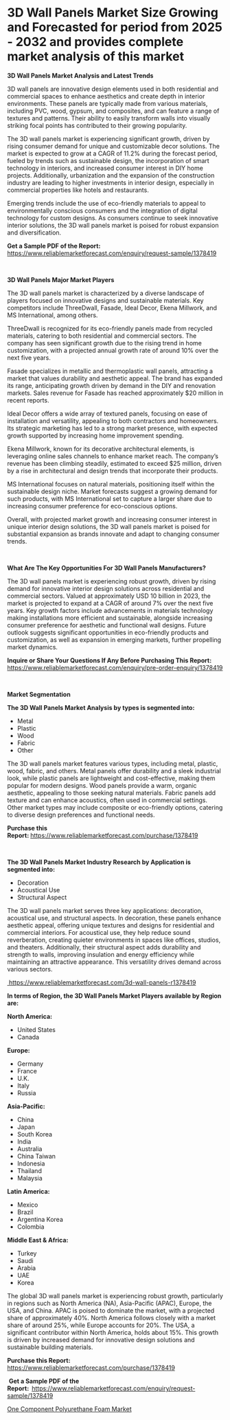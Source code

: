 <p><h1>3D Wall Panels Market Size Growing and Forecasted for period from 2025 - 2032 and provides complete market analysis of this market</h1></p><p><strong>3D Wall Panels Market Analysis and Latest Trends</strong></p>
<p><p>3D wall panels are innovative design elements used in both residential and commercial spaces to enhance aesthetics and create depth in interior environments. These panels are typically made from various materials, including PVC, wood, gypsum, and composites, and can feature a range of textures and patterns. Their ability to easily transform walls into visually striking focal points has contributed to their growing popularity.</p><p>The 3D wall panels market is experiencing significant growth, driven by rising consumer demand for unique and customizable decor solutions. The market is expected to grow at a CAGR of 11.2% during the forecast period, fueled by trends such as sustainable design, the incorporation of smart technology in interiors, and increased consumer interest in DIY home projects. Additionally, urbanization and the expansion of the construction industry are leading to higher investments in interior design, especially in commercial properties like hotels and restaurants.</p><p>Emerging trends include the use of eco-friendly materials to appeal to environmentally conscious consumers and the integration of digital technology for custom designs. As consumers continue to seek innovative interior solutions, the 3D wall panels market is poised for robust expansion and diversification.</p></p>
<p><strong>Get a Sample PDF of the Report:&nbsp;</strong> <a href="https://www.reliablemarketforecast.com/enquiry/request-sample/1378419?utm_campaign=2439&utm_medium=2&utm_source=Github&utm_content=ia&utm_term=02042025&utm_id=3d-wall-panels">https://www.reliablemarketforecast.com/enquiry/request-sample/1378419</a></p>
<p>&nbsp;</p>
<p><strong>3D Wall Panels Major Market Players</strong></p>
<p><p>The 3D wall panels market is characterized by a diverse landscape of players focused on innovative designs and sustainable materials. Key competitors include ThreeDwall, Fasade, Ideal Decor, Ekena Millwork, and MS International, among others. </p><p>ThreeDwall is recognized for its eco-friendly panels made from recycled materials, catering to both residential and commercial sectors. The company has seen significant growth due to the rising trend in home customization, with a projected annual growth rate of around 10% over the next five years. </p><p>Fasade specializes in metallic and thermoplastic wall panels, attracting a market that values durability and aesthetic appeal. The brand has expanded its range, anticipating growth driven by demand in the DIY and renovation markets. Sales revenue for Fasade has reached approximately $20 million in recent reports.</p><p>Ideal Decor offers a wide array of textured panels, focusing on ease of installation and versatility, appealing to both contractors and homeowners. Its strategic marketing has led to a strong market presence, with expected growth supported by increasing home improvement spending.</p><p>Ekena Millwork, known for its decorative architectural elements, is leveraging online sales channels to enhance market reach. The company’s revenue has been climbing steadily, estimated to exceed $25 million, driven by a rise in architectural and design trends that incorporate their products.</p><p>MS International focuses on natural materials, positioning itself within the sustainable design niche. Market forecasts suggest a growing demand for such products, with MS International set to capture a larger share due to increasing consumer preference for eco-conscious options. </p><p>Overall, with projected market growth and increasing consumer interest in unique interior design solutions, the 3D wall panels market is poised for substantial expansion as brands innovate and adapt to changing consumer trends.</p></p>
<p>&nbsp;</p>
<p><strong>What Are The Key Opportunities For 3D Wall Panels Manufacturers?</strong></p>
<p><p>The 3D wall panels market is experiencing robust growth, driven by rising demand for innovative interior design solutions across residential and commercial sectors. Valued at approximately USD 10 billion in 2023, the market is projected to expand at a CAGR of around 7% over the next five years. Key growth factors include advancements in materials technology making installations more efficient and sustainable, alongside increasing consumer preference for aesthetic and functional wall designs. Future outlook suggests significant opportunities in eco-friendly products and customization, as well as expansion in emerging markets, further propelling market dynamics.</p></p>
<p><strong>Inquire or Share Your Questions If Any Before Purchasing This Report:</strong> <a href="https://www.reliablemarketforecast.com/enquiry/pre-order-enquiry/1378419?utm_campaign=2439&utm_medium=2&utm_source=Github&utm_content=ia&utm_term=02042025&utm_id=3d-wall-panels">https://www.reliablemarketforecast.com/enquiry/pre-order-enquiry/1378419</a></p>
<p>&nbsp;</p>
<p><strong>Market Segmentation</strong></p>
<p><strong>The 3D Wall Panels Market Analysis by types is segmented into:</strong></p>
<p><ul><li>Metal</li><li>Plastic</li><li>Wood</li><li>Fabric</li><li>Other</li></ul></p>
<p><p>The 3D wall panels market features various types, including metal, plastic, wood, fabric, and others. Metal panels offer durability and a sleek industrial look, while plastic panels are lightweight and cost-effective, making them popular for modern designs. Wood panels provide a warm, organic aesthetic, appealing to those seeking natural materials. Fabric panels add texture and can enhance acoustics, often used in commercial settings. Other market types may include composite or eco-friendly options, catering to diverse design preferences and functional needs.</p></p>
<p><strong>Purchase this Report:&nbsp;</strong><a href="https://www.reliablemarketforecast.com/purchase/1378419?utm_campaign=2439&utm_medium=2&utm_source=Github&utm_content=ia&utm_term=02042025&utm_id=3d-wall-panels">https://www.reliablemarketforecast.com/purchase/1378419</a></p>
<p>&nbsp;</p>
<p><strong>The 3D Wall Panels Market Industry Research by Application is segmented into:</strong></p>
<p><ul><li>Decoration</li><li>Acoustical Use</li><li>Structural Aspect</li></ul></p>
<p><p>The 3D wall panels market serves three key applications: decoration, acoustical use, and structural aspects. In decoration, these panels enhance aesthetic appeal, offering unique textures and designs for residential and commercial interiors. For acoustical use, they help reduce sound reverberation, creating quieter environments in spaces like offices, studios, and theaters. Additionally, their structural aspect adds durability and strength to walls, improving insulation and energy efficiency while maintaining an attractive appearance. This versatility drives demand across various sectors.</p></p>
<p><a href="https://www.reliablemarketforecast.com/3d-wall-panels-r1378419?utm_campaign=2439&utm_medium=2&utm_source=Github&utm_content=ia&utm_term=02042025&utm_id=3d-wall-panels">&nbsp;https://www.reliablemarketforecast.com/3d-wall-panels-r1378419</a></p>
<p><strong>In terms of Region, the 3D Wall Panels Market Players available by Region are:</strong></p>
<p>
    <p> <strong> North America: </strong>
        <ul>
            <li>United States</li>
            <li>Canada</li>
        </ul>
        </p> 
    <p> <strong> Europe: </strong>
        <ul>
            <li>Germany</li>
            <li>France</li>
            <li>U.K.</li>
            <li>Italy</li>
            <li>Russia</li>
        </ul>
        </p> 
    <p> <strong> Asia-Pacific: </strong>
        <ul>
            <li>China</li>
            <li>Japan</li>
            <li>South Korea</li>
            <li>India</li>
            <li>Australia</li>
            <li>China Taiwan</li>
            <li>Indonesia</li>
            <li>Thailand</li>
            <li>Malaysia</li>
        </ul>
        </p> 
    <p> <strong> Latin America: </strong>
        <ul>
            <li>Mexico</li>
            <li>Brazil</li>
            <li>Argentina Korea</li>
            <li>Colombia</li>
        </ul>
        </p> 
    <p> <strong> Middle East & Africa: </strong>
        <ul>
            <li>Turkey</li>
            <li>Saudi</li>
            <li>Arabia</li>
            <li>UAE</li>
            <li>Korea</li>
        </ul>
    </p>
    </p>
<p><p>The global 3D wall panels market is experiencing robust growth, particularly in regions such as North America (NA), Asia-Pacific (APAC), Europe, the USA, and China. APAC is poised to dominate the market, with a projected share of approximately 40%. North America follows closely with a market share of around 25%, while Europe accounts for 20%. The USA, a significant contributor within North America, holds about 15%. This growth is driven by increased demand for innovative design solutions and sustainable building materials.</p></p>
<p><strong>Purchase this Report: </strong><a href="https://www.reliablemarketforecast.com/purchase/1378419?utm_campaign=2439&utm_medium=2&utm_source=Github&utm_content=ia&utm_term=02042025&utm_id=3d-wall-panels">https://www.reliablemarketforecast.com/purchase/1378419</a></p>
<p>&nbsp;<strong>Get a Sample PDF of the Report:&nbsp;&nbsp;</strong><a href="https://www.reliablemarketforecast.com/enquiry/request-sample/1378419?utm_campaign=2439&utm_medium=2&utm_source=Github&utm_content=ia&utm_term=02042025&utm_id=3d-wall-panels">https://www.reliablemarketforecast.com/enquiry/request-sample/1378419</a></p>
<p><strong></strong></p>
<p><p><a href="https://github.com/kathiestrine5ty/Market-Research-Report-List-2/blob/main/one-component-polyurethane-foam-market.md?utm_campaign=2439&utm_medium=2&utm_source=Github&utm_content=ia&utm_term=02042025&utm_id=3d-wall-panels">One Component Polyurethane Foam Market</a></p></p>